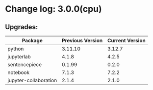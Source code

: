 # Change log: 3.0.0(cpu)

## Upgrades: 

Package | Previous Version | Current Version
---|---|---
python|3.11.10|3.12.7
jupyterlab|4.1.8|4.2.5
sentencepiece|0.1.99|0.2.0
notebook|7.1.3|7.2.2
jupyter-collaboration|2.1.4|2.1.0
